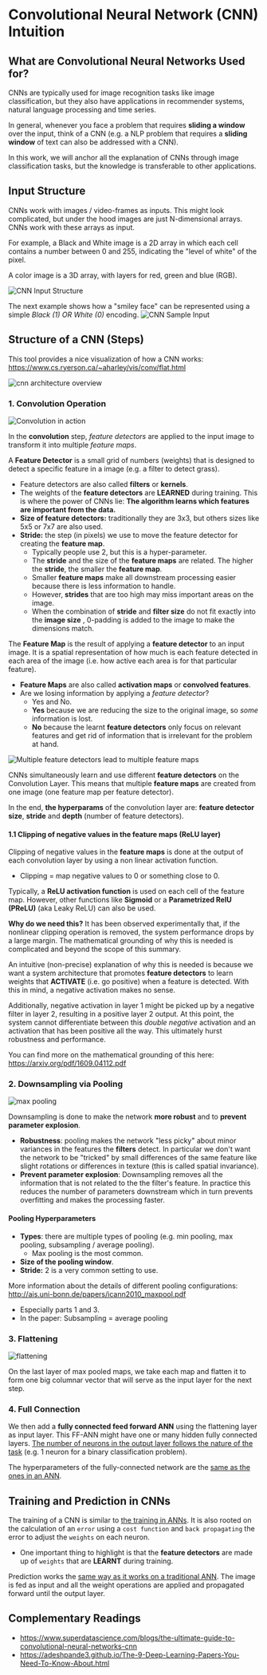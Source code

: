 # Convolutional Neural Network (CNN) Intuition

## What are Convolutional Neural Networks Used for?

CNNs are typically used for image recognition tasks like image classification, but they also have applications
in recommender systems, natural language processing and time series.

In general, whenever you face a problem that requires __sliding a window__ over the input, think of a CNN (e.g. a NLP
problem that requires a __sliding window__ of text can also be addressed with a CNN). 

In this work, we will anchor all the explanation of CNNs through image classification tasks, but the knowledge is
transferable to other applications.
  
## Input Structure
CNNs work with images / video-frames as inputs. This might look complicated, but under the hood images are just
N-dimensional arrays. CNNs work with these arrays as input.

For example, a Black and White image is a 2D array in which each cell contains a number between 0 and 255, indicating 
the "level of white" of the pixel.

A color image is a 3D array, with layers for red, green and blue (RGB). 

![CNN Input Structure](cnn-input-structure.png)

The next example shows how a "smiley face" can be represented using a simple _Black (1) OR White (0)_ encoding.
![CNN Sample Input](cnn-sample-input-face.png)

## Structure of a CNN (Steps)

This tool provides a nice visualization of how a CNN works: https://www.cs.ryerson.ca/~aharley/vis/conv/flat.html

![cnn architecture overview](cnn-architecture-overview.png)

### 1. Convolution Operation

![Convolution in action](convolution-in-action.gif)

In the __convolution__ step, _feature detectors_ are applied to the input image to transform it into multiple _feature maps_.

A __Feature Detector__ is a small grid of numbers (weights) that is designed to detect a specific feature in a image
(e.g. a filter to detect grass).
- Feature detectors are also called __filters__ or __kernels__.
- The weights of the __feature detectors__ are __LEARNED__ during training.  This is where the power of CNNs lie:
__The algorithm learns which features are important from the data.__  
- __Size of feature detectors:__ traditionally they are  3x3, but others sizes like 5x5 or 7x7 are also used.
- __Stride:__ the step (in pixels) we use to move the feature detector for creating the __feature map__. 
  - Typically people use 2, but this is a hyper-parameter.
  - The __stride__ and the size of the __feature maps__ are related.  The higher the __stride__, the smaller the __feature map__.
  - Smaller __feature maps__ make all downstream processing easier because there is less information to handle.
  - However, __strides__ that are too high may miss important areas on the image.
  - When the combination of __stride__  and __filter size__ do not fit exactly into the __image size__ ,  0-padding is added
  to the image to make the dimensions match.

The __Feature Map__ is the result of applying a __feature detector__ to an input image. It is a spatial representation of 
how much is each feature detected in each area of the image (i.e. how active each area is for that particular feature).  
- __Feature Maps__ are also called __activation maps__ or __convolved features__.
- Are we losing information by applying a _feature detector_?
   - Yes and No.
   - __Yes__ because we are reducing the size to the original image, so _some_ information is lost.
   - __No__ because the learnt __feature detectors__ only focus on relevant features and get rid of information that is
    irrelevant for the problem at hand.

![Multiple feature detectors lead to multiple feature maps](one-feature-map-per-detector.png)

CNNs simultaneously learn and use different __feature detectors__ on the Convolution Layer. 
This means that multiple __feature maps__ are created from one image (one feature map per feature detector).

In the end, __the hyperparams__ of the convolution layer are: __feature detector size__, __stride__ and __depth__
(number of feature detectors).


#### 1.1 Clipping of negative values in the feature maps (ReLU layer)

Clipping of negative values in the __feature maps__ is done at the output of each convolution layer by using a
non linear activation function.
 - Clipping = map negative values to 0 or something close to 0.

Typically, a __ReLU activation function__ is used on each cell of the feature map.  However, other functions like
__Sigmoid__ or a __Parametrized RelU (PReLU)__ (aka Leaky ReLU) can also be used.

 __Why do we need this?__ It has been observed experimentally that, if the nonlinear clipping operation is removed, 
 the system performance drops by a large margin. The mathematical grounding of why this is needed is complicated 
 and beyond the scope of this summary.

An intuitive (non-precise) explanation of why this is needed is because we want a system architecture that promotes 
__feature detectors__ to learn weights that __ACTIVATE__ (i.e. go positive) when a feature is detected. With this in mind, 
a negative activation makes no sense.

Additionally, negative activation in layer 1 might be picked up by a negative filter in layer 2, resulting in a 
positive layer 2 output.  At this point, the system cannot differentiate between this 
_double negative_ activation and an activation that has been positive all the way.  This ultimately hurst robustness
and performance.

You can find more on the mathematical grounding of this here: https://arxiv.org/pdf/1609.04112.pdf

### 2. Downsampling via Pooling
![max pooling](max-pooling.gif)

Downsampling is done to make the network __more robust__ and to __prevent parameter explosion__.
- __Robustness__: pooling makes the network "less picky" about minor variances in the features the __filters__ detect.
In particular we don't want the network to be "tricked" by small differences of the same feature like slight rotations
or differences in texture (this is called spatial invariance).
- __Prevent parameter explosion__: Downsampling removes all the information that is not related to the 
the filter's feature.  In practice this reduces the number of parameters downstream which in turn prevents overfitting
and makes the processing faster.

#### Pooling Hyperparameters
- __Types__: there are multiple types of pooling (e.g. min pooling, max pooling, subsampling / average pooling).
  - Max pooling is the most common.
- __Size of the pooling window__.
- __Stride:__ 2 is a very common setting to use.

More information about the details of different pooling configurations: http://ais.uni-bonn.de/papers/icann2010_maxpool.pdf
  - Especially parts 1 and 3.
  - In the paper: Subsampling = average pooling

### 3. Flattening
![flattening](flattening.png)

On the last layer of max pooled maps, we take each map and flatten it to form one big columnar vector
that will serve as the input layer for the next step.   

### 4. Full Connection
We then add a __fully connected feed forward ANN__ using the flattening layer as input layer. This FF-ANN might
have one or many hidden fully connected layers. [The number of neurons in the output layer follows the nature
of the task](../Part%201%20-%20Artificial%20Neural%20Networks%20(ANN)/1-intuition.md#the-basic-neuron-model) 
(e.g. 1 neuron for a binary classification problem).


The hyperparameters of the fully-connected network are the [same as the ones in an ANN](../Part%201%20-%20Artificial%20Neural%20Networks%20(ANN)/2-coding-an-ann.md#which-activation-function-to-use).

## Training and Prediction in CNNs

The training of a CNN is similar to [the training in ANNs](../Part%201%20-%20Artificial%20Neural%20Networks%20(ANN)/1-intuition.md#how-to-train-a-neural-networks).
It is also rooted on the calculation of an `error` using a `cost function` and `back propagating` the error to
adjust the `weights` on each neuron.
* One important thing to highlight is that the __feature detectors__ are made up of `weights` that are __LEARNT__ during
training.

Prediction works the [same way as it works on a traditional ANN](../Part%201%20-%20Artificial%20Neural%20Networks%20(ANN)/1-intuition.md#how-do-neural-networks-make-a-prediction). 
The image is fed as input and all the weight operations are applied and propagated forward until the output layer.


## Complementary Readings
- https://www.superdatascience.com/blogs/the-ultimate-guide-to-convolutional-neural-networks-cnn
- https://adeshpande3.github.io/The-9-Deep-Learning-Papers-You-Need-To-Know-About.html